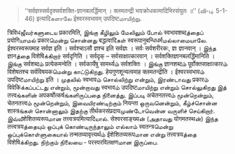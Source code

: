 

>  ‘‘सर्वज्ञस्सर्वदृक्सर्वशक्ति-ज्ञानबलर्द्धिमान् । क्लमतन्द्री भयक्रोधकामादिभिरसंयुतः ॥’’ (வி-பு. 5-1-46) इत्यादिகளாலே ईश्वरस्वभावम् उपदिष्टமாயிற்று. 
>
> 

त्रिविधஜீவர்களுடைய प्रकारमिति, இங்கு கீழிலும் மேலிலும் போல் स्वभावशब्दத்தைப் प्रयोगिயாமல் प्रकारமென்று சொன்னது बद्धत्वादिகள் स्वरूपानुबन्धिधर्मமல்லாமையாலே. ईश्वरस्वरूपमाह सर्वज्ञ इति । सर्वश्चाऽसौ ज्ञश्च इति सर्वज्ञः । सर्वः सर्वशरीरकः, ज्ञः ज्ञानवान् । இந்த ज्ञानத்தை विशेषिக்கிறார் सर्वदृगिति । सर्वदृक् – सर्वसाक्षात्कारवान् । सर्वशक्तिज्ञानबलर्द्धिमानिति । இங்கு सर्वशब्दம் प्रत्येकमन्वेति । सर्वकार्येषु सामर्थ्यம் सर्वशक्तिः । இங்கு ज्ञानशब्दம் पूर्वोक्तसाक्षात्कारம் विशेषतश्च सर्वविषयकமென்று காட்டுகிறது. हेयगुणशून्यत्वमाह क्लमतन्द्रीति । ईश्वरस्वभावம் उपदिष्टமாயிற்று इति । முதலில் स्वभावம் சொல்லிற்று என்றும், இரண்டாவது प्रकारம் विवेकिக்கப்பட்டது என்றும், மூன்றாவது स्वभावம் उपदिष्टமாயிற்று என்றும் சொல்லுகிறது இத் तत्त्वங்களின் अपकर्षोत्कर्षங்களிருப்பதை நினைத்து. இப்படி अचेतनतत्त्वம் மூன்றென்றும், चेतनतत्त्वம் மூன்றென்றும், இவையிரண்டிற்கும் नियन्ता ஒருவனென்றும், கீழ்ச்சொன்ன शास्त्रங்கள் சொன்னாலும் இதற்கு तीर्थकरसंप्रदायமுண்டோவென்ன வருளிச் செய்கிறார். இவ்வீशेशितव्यरूपமான तत्त्वत्रयमित्यादिயால். सेश्वरसाङ्ख्यன் (அதாவது योगमतस्थன்) இந்த तत्त्वत्रयத்தையும் ஒப்புக் கொண்டிருந்தாலும் எல்லாம் स्वतन्त्रமென்று ஒப்புக்கொள்ளுகையால் तन्मतव्यावृत्त्यर्थம் ईशेशितव्यरूपமான என்று तत्त्वत्रयத்தை विशेषिக்கிறது. நிற்கும் நிலையை - परस्परविलक्षणமான இருப்பை.